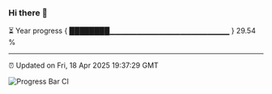### Hi there 👋

⏳ Year progress { ████████▁▁▁▁▁▁▁▁▁▁▁▁▁▁▁▁▁▁▁▁▁▁ } 29.54 %

---

⏰ Updated on Fri, 18 Apr 2025 19:37:29 GMT

![Progress Bar CI](https://github.com/IshwaranRudhara/GIT-ACTION/workflows/Progress%20Bar%20CI/badge.svg)
